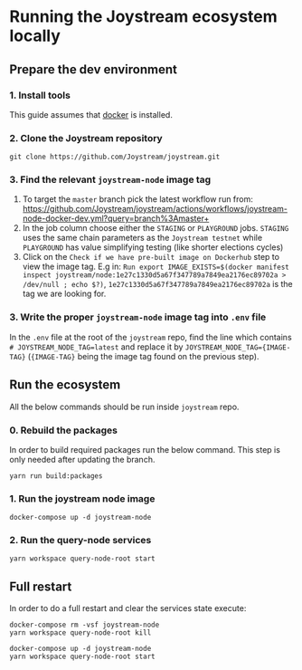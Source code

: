 # Running the Joystream ecosystem locally

## Prepare the dev environment

### 1. Install tools

This guide assumes that [docker](https://www.docker.com/) is installed.

### 2. Clone the Joystream repository

```shell
git clone https://github.com/Joystream/joystream.git
```

### 3. Find the relevant `joystream-node` image tag

1. To target the `master` branch pick the latest workflow run from: https://github.com/Joystream/joystream/actions/workflows/joystream-node-docker-dev.yml?query=branch%3Amaster+
2. In the job column choose either the `STAGING` or `PLAYGROUND` jobs. `STAGING` uses the same chain parameters as the `Joystream testnet` while `PLAYGROUND` has value simplifying testing (like shorter elections cycles)
3. Click on the `Check if we have pre-built image on Dockerhub` step to view the image tag.
   E.g in: `Run export IMAGE_EXISTS=$(docker manifest inspect joystream/node:1e27c1330d5a67f347789a7849ea2176ec89702a > /dev/null ; echo $?)`, `1e27c1330d5a67f347789a7849ea2176ec89702a` is the tag we are looking for.

### 3. Write the proper `joystream-node` image tag into `.env` file

In the `.env` file at the root of the `joystream` repo, find the line which contains `# JOYSTREAM_NODE_TAG=latest` and replace it by `JOYSTREAM_NODE_TAG={IMAGE-TAG}` (`{IMAGE-TAG}` being the image tag found on the previous step).

## Run the ecosystem

All the below commands should be run inside `joystream` repo.

### 0. Rebuild the packages

In order to build required packages run the below command. This step is only needed after updating the branch.

```shell
yarn run build:packages
```

### 1. Run the joystream node image

```shell
docker-compose up -d joystream-node
```

### 2. Run the query-node services

```shell
yarn workspace query-node-root start
```

## Full restart

In order to do a full restart and clear the services state execute:

```shell
docker-compose rm -vsf joystream-node
yarn workspace query-node-root kill

docker-compose up -d joystream-node
yarn workspace query-node-root start
```
